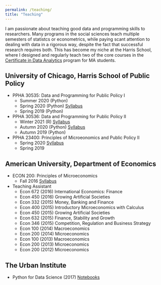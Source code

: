 ```yaml
---
permalink: /teaching/
title: "Teaching"
---
```


I am passionate about teaching good data and programming skills to researchers.  Many programs in the social sciences teach multiple semesters of statistcs or econometrics, while paying scant attention to dealing with data in a rigorous way, despite the fact that successful research requires both.  This has become my niche at the Harris School, where I designed and regularly teach two of the core courses in the [Certificate in Data Analytics](https://harris.uchicago.edu/academics/design-your-path/certificates/certificate-data-analytics) program for MA students.

## University of Chicago, Harris School of Public Policy
- PPHA 30535: Data and Programming for Public Policy I
    - Summer 2020 (Python)
    - Spring 2020 (Python) [Syllabus](https://github.com/levyjeff/Data-Skills-1-Syllabus/blob/master/data_skills_spring2020.pdf)
    - Spring 2019 (Python)
- PPHA 30536: Data and Programming for Public Policy II
    - Winter 2021 (R) [Syllabus](https://github.com/levyjeff/Data-Skills-2-R-Syllabus/blob/master/Data%20Skills%20for%20Public%20Policy%20-%20Winter%202021.pdf)
    - Autumn 2020 (Python) [Syllabus](https://github.com/levyjeff/Data-Skills-2-Syllabus/blob/master/Data%20Skills%20for%20Public%20Policy%20-%20Fall%202020.pdf)
    - Autumn 2019 (Python)
- PPHA 23400: Principles of Microeonomics and Public Policy II
    - Spring 2020 [Syllabus](https://github.com/levyjeff/Micro2-32400-Syllabus/blob/master/micro2_spring_2020.pdf)
    - Spring 2019

## American University, Department of Economics
- ECON 200: Principles of Microeconomics
    - Fall 2016 [Syllabus](/files/IntroMicroFall2016.pdf)
- Teaching Assistant
    - Econ 672 (2016) International Economics: Finance
    - Econ 450 (2016) Growing Artificial Societies
    - Econ 332 (2015) Money, Banking and Finance
    - Econ 400 (2015) Introductory Microeconomics with Calculus
    - Econ 450 (2015) Growing Artificial Societies
    - Econ 632 (2015) Finance, Stability and Growth
    - Econ 346 (2015) Competition, Regulation and Business Strategy
    - Econ 100 (2014) Macroeconomics
    - Econ 200 (2014) Microeconomics
    - Econ 100 (2013) Macroeconomics
    - Econ 200 (2013) Microeconomics
    - Econ 200 (2012) Microeconomics
    
## The Urban Institute
- Python for Data Science (2017) [Notebooks](https://github.com/UI-Research/Python-For-Data-Science)
